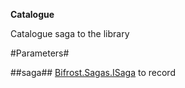 **Catalogue**

Catalogue saga to the library

#Parameters#


##saga##
[Bifrost.Sagas.ISaga](Bifrost.Sagas.ISaga) to record
